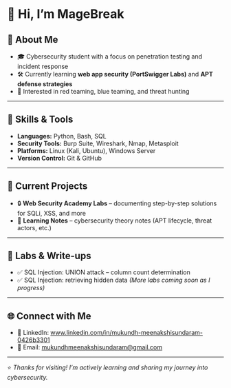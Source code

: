 # 👋 Hi, I’m MageBreak  

## 🚀 About Me  
- 🎓 Cybersecurity student with a focus on penetration testing and incident response  
- 🛠 Currently learning **web app security (PortSwigger Labs)** and **APT defense strategies**  
- 🎯 Interested in red teaming, blue teaming, and threat hunting  

---

## 🧰 Skills & Tools  
- **Languages:** Python, Bash, SQL  
- **Security Tools:** Burp Suite, Wireshark, Nmap, Metasploit  
- **Platforms:** Linux (Kali, Ubuntu), Windows Server  
- **Version Control:** Git & GitHub  

---

## 📘 Current Projects  
- 🔒 **Web Security Academy Labs** – documenting step-by-step solutions for SQLi, XSS, and more  
- 📂 **Learning Notes** – cybersecurity theory notes (APT lifecycle, threat actors, etc.)  

---

## 📝 Labs & Write-ups  
- ✅ SQL Injection: UNION attack – column count determination  
- ✅ SQL Injection: retrieving hidden data
*(More labs coming soon as I progress)*  

---

## 🌐 Connect with Me  
- 💼 LinkedIn: www.linkedin.com/in/mukundh-meenakshisundaram-0426b3301 
- 📧 Email: mukundhmeenakshisundaram@gmail.com

---

⭐️ *Thanks for visiting! I’m actively learning and sharing my journey into cybersecurity.*

